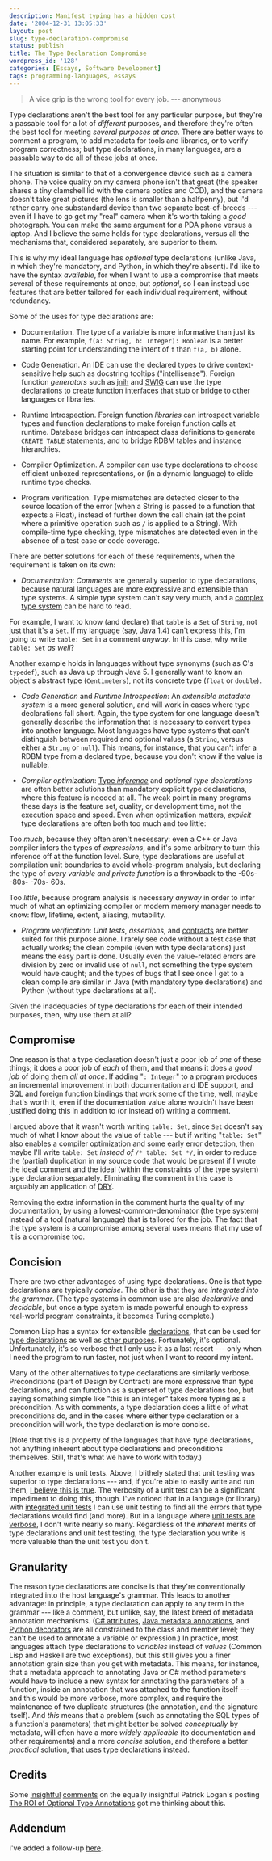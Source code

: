 ```yaml
---
description: Manifest typing has a hidden cost
date: '2004-12-31 13:05:33'
layout: post
slug: type-declaration-compromise
status: publish
title: The Type Declaration Compromise
wordpress_id: '128'
categories: [Essays, Software Development]
tags: programming-languages, essays
---
```


> A vice grip is the wrong tool for every job. --- anonymous

Type declarations aren't the best tool for any particular purpose, but they're a passable tool for a lot of _different_ purposes, and therefore they're often the best tool for meeting _several purposes at once_.  There are better ways to comment a program, to add metadata for tools and libraries, or to verify program correctness; but type declarations, in many languages, are a passable way to do all of these jobs at once.

The situation is similar to that of a convergence device such as a camera phone.  The voice quality on my camera phone isn't that great (the speaker shares a tiny clamshell lid with the camera optics and CCD), and the camera doesn't take great pictures (the lens is smaller than a halfpenny), but I'd rather carry one substandard device than two separate best-of-breeds --- even if I have to go get my "real" camera when it's worth taking a _good_ photograph.  You can make the same argument for a PDA phone versus a laptop.  And I believe the same holds for type declarations, versus all the mechanisms that, considered separately, are superior to them.

This is why my ideal language has _optional_ type declarations (unlike Java, in which they're mandatory, and Python, in which they're absent).  I'd like to have the syntax _available_, for when I want to use a compromise that meets several of these requirements at once, but _optional_, so I can instead use features that are better tailored for each individual requirement, without redundancy.

Some of the uses for type declarations are:

* Documentation.  The type of a variable is more informative than just its name.  For example, `f(a: String, b: Integer): Boolean` is a better starting point for understanding the intent of `f` than `f(a, b)` alone.

* Code Generation.  An IDE can use the declared types to drive context-sensitive help such as docstring tooltips ("intellisense").  Foreign function _generators_ such as [jnih](http://java.sun.com/j2se/1.4.2/docs/tooldocs/windows/javah.html) and [SWIG](http://www.swig.org/) can use the type declarations to create function interfaces that stub or bridge to other languages or libraries.

* Runtime Introspection.  Foreign function _libraries_ can introspect variable types and function declarations to make foreign function calls at runtime.  Database bridges can introspect class definitions to generate `CREATE TABLE` statements, and to bridge RDBM tables and instance hierarchies.

* Compiler Optimization.  A compiler can use type declarations to choose efficient unboxed representations, or (in a dynamic language) to elide runtime type checks.

* Program verification.  Type mismatches are detected closer to the source location of the error (when a String is passed to a function that expects a Float), instead of further down the call chain (at the point where a primitive operation such as `/` is applied to a String).  With compile-time type checking, type mismatches are detected even in the absence of a test case or code coverage.

There are better solutions for each of these requirements, when the requirement is taken on its own:

* *Documentation*:  _Comments_ are generally superior to type declarations, because natural languages are more expressive and extensible than type systems.  A simple type system can't say very much, and a [complex type system](http://www.haskell.org/ghc/docs/latest/html/users_guide/type-extensions.html) can be hard to read.

For example, I want to know (and declare) that `table` is a `Set` of `String`, not just that it's a `Set`.  If my language (say, Java 1.4) can't express this, I'm going to write `table: Set` in a comment _anyway_.  In this case, why write `table: Set` _as well_?

Another example holds in languages without type synonyms (such as C's `typedef`), such as Java up through Java 5.  I generally want to know an object's abstract type (`Centimeters`), not its concrete type (`float` or `double`).

* *Code Generation* and *Runtime Introspection*: An _extensible metadata system_ is a more general solution, and will work in cases where type declarations fall short.  Again, the type system for one language doesn't generally describe the information that is necessary to convert types into another language.  Most languages have type systems that can't distinguish between required and optional values (a `String`, versus either a `String` or `null`).  This means, for instance, that you can't infer a RDBM type from a declared type, because you don't know if the value is nullable.

* *Compiler optimization*:  [Type *inference*](http://en.wikipedia.org/wiki/Type_inference) and _*optional* type declarations_ are often better solutions than mandatory explicit type declarations, where this feature is needed at all. The weak point in many programs these days is the feature set, quality, or development time, not the execution space and speed.  Even when optimization matters, _explicit_ type declarations are often both too much and too little:

Too _much_, because they often aren't necessary: even a C++ or Java compiler infers the types of _expressions_, and it's some arbitrary to turn this inference off at the function level. Sure, type declarations are useful at compilation unit boundaries to avoid whole-program analysis, but declaring the type of _every variable and private function_ is a throwback to the -90s- -80s- -70s- 60s.

Too _little_, because program analysis is necessary _anyway_ in order to infer much of what an optimizing compiler or modern memory manager needs to know: flow, lifetime, extent, aliasing, mutability.

* *Program verification*:  _Unit tests_, _assertions_, and [contracts](http://archive.eiffel.com/doc/manuals/technology/contract/) are better suited for this purpose alone.  I rarely see code without a test case that actually works; the clean compile (even with type declarations) just means the easy part is done.  Usually even the value-related errors are division by zero or invalid use of `null`, not something the type system would have caught; and the types of bugs that I see once I get to a clean compile are similar in Java (with mandatory type declarations) and Python (without type declarations at all).

Given the inadequacies of type declarations for each of their intended purposes, then, why use them at all?

## Compromise

One reason is that a type declaration doesn't just a poor job of _one_ of these things; it does a poor job of _each_ of them, and that means it does a _good job_ of doing them _all at once_.  If adding "`: Integer`" to a program produces an incremental improvement in both documentation and IDE support, and SQL and foreign function bindings that work some of the time, well, maybe that's worth it, even if the documentation value alone wouldn't have been justified doing this in addition to (or instead of) writing a comment.

I argued above that it wasn't worth writing `table: Set`, since `Set` doesn't say much of what I know about the value of `table` --- but if writing "`table: Set`" also enables a compiler optimization and some early error detection, then maybe I'll write `table: Set` _instead of_ `/* table: Set */`, in order to reduce the (partial) duplication in my source code that would be present if I wrote the ideal comment and the ideal (within the constraints of the type system) type declaration separately.  Eliminating the comment in this case is arguably an application of [DRY](http://c2.com/cgi/wiki?DontRepeatYourself).

Removing the extra information in the comment hurts the quality of my documentation, by using a lowest-common-denominator (the type system) instead of a tool (natural language) that is tailored for the job.   The fact that the type system is a compromise among several uses means that my use of it is a compromise too.

## Concision

There are two other advantages of using type declarations.  One is that type declarations are typically _concise_.  The other is that they are _integrated into the grammar_.  (The type systems in common use are also _declarative_ and _decidable_, but once a type system is made powerful enough to express real-world program constraints, it becomes Turing complete.)

Common Lisp has a syntax for extensible [declarations](http://www.lispworks.com/reference/HyperSpec/Body/s_declar.htm#declare), that can be used for [type declarations](http://www.lispworks.com/reference/HyperSpec/Body/d_type.htm) as well as [other purposes](http://www.lispworks.com/reference/HyperSpec/Body/d_declar.htm).  Fortunately, it's optional.  Unfortunately, it's so verbose that I only use it as a last resort --- only when I need the program to run faster, not just when I want to record my intent.

Many of the other alternatives to type declarations are similarly verbose.  Preconditions (part of Design by Contract) are more expressive than type declarations, and can function as a superset of type declarations too, but saying something simple like "this is an integer" takes more typing as a precondition.  As with comments, a type declaration does a little of what preconditions do, and in the cases where either type declaration or a precondition will work, the type declaration is more concise.

(Note that this is a property of the languages that have type declarations, not anything inherent about type declarations and preconditions themselves.  Still, that's what we have to work with today.)

Another example is unit tests.  Above, I blithely stated that unit testing was superior to type declarations --- and, if you're able to easily write and run them, [I believe this is true](/2003/08/test-versus-type).  The verbosity of a unit test can be a significant impediment to doing this, though.  I've noticed that in a language (or library) with [integrated unit tests](http://docs.python.org/lib/module-doctest.html) I can use unit testing to find all the errors that type declarations would find (and more).  But in a language where [unit tests are verbose](http://www.junit.org/index.htm), I don't write nearly so many.  Regardless of the _inherent_ merits of type declarations and unit test testing, the type declaration you write is more valuable than the unit test you don't.

## Granularity

The reason type declarations are concise is that they're conventionally integrated into the host language's grammar.  This leads to another advantage: in principle, a type declaration can apply to any term in the grammar --- like a comment, but unlike, say, the latest breed of metadata annotation mechanisms.  ([C# attributes](http://msdn.microsoft.com/library/default.asp?url=/library/en-us/csref/html/vclrfintroductiontoattributes.asp), [Java metadata annotations](http://java.sun.com/j2se/1.5.0/docs/guide/language/annotations.html), and [Python decorators](http://www.python.org/peps/pep-0318.html) are all constrained to the class and member level; they can't be used to annotate a variable or expression.)  In practice, most languages attach type declarations to _variables_ instead of _values_ (Common Lisp and Haskell are two exceptions), but this still gives you a finer annotation grain size than you get with metadata.  This means, for instance, that a metadata approach to annotating Java or C# method parameters would have to include a new syntax for annotating the parameters of a function, inside an annotation that was attached to the function itself --- and this would be more verbose, more complex, and require the maintenance of two duplicate structures (the annotation, and the signature itself).  And _this_ means that a problem (such as annotating the SQL types of a function's parameters) that might better be solved _conceptually_ by metadata, will often have a more _widely applicable_ (to documentation and other requirements) and a more _concise_ solution, and therefore a better _practical_ solution, that uses type declarations instead.

## Credits

Some [insightful](http://patricklogan.blogspot.com/2004/12/roi-of-optional-type-annotations.html#110427380892002757) [comments](http://patricklogan.blogspot.com/2004/12/roi-of-optional-type-annotations.html#110434394113764682) on the equally insightful Patrick Logan's posting [The ROI of Optional Type Annotations](http://patricklogan.blogspot.com/2004/12/roi-of-optional-type-annotations.html) got me thinking about this.

## Addendum

I've added a follow-up [here](/2005/01/three-lefts).

